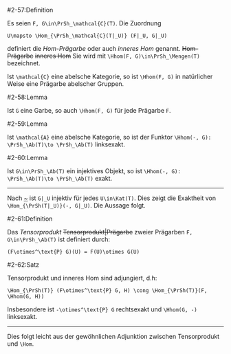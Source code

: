 #2-57:Definition

Es seien `F, G\in\PrSh_\mathcal{C}(T)`. Die Zuordnung

    U\mapsto \Hom_{\PrSh_\mathcal{C}(T|_U)} (F|_U, G|_U)

definiert die *Hom-Prägarbe* oder auch *inneres Hom* genannt. ~~Hom-Prägarbe~~ ~~inneres Hom~~ Sie wird mit `\Hhom(F, G)\in\PrSh_\Mengen(T)` bezeichnet.

Ist `\mathcal{C}` eine abelsche Kategorie, so ist `\Hhom(F, G)` in natürlicher Weise eine Prägarbe abelscher Gruppen.

#2-58:Lemma

Ist `G` eine Garbe, so auch `\Hhom(F, G)` für jede Prägarbe `F`.

#2-59:Lemma

Ist `\mathcal{A}` eine abelsche Kategorie, so ist der Funktor `\Hhom(-, G): \PrSh_\Ab(T)\to \PrSh_\Ab(T)` linksexakt.

#2-60:Lemma

Ist `G\in\PrSh_\Ab(T)` ein injektives Objekt, so ist `\Hhom(-, G): \PrSh_\Ab(T)\to \PrSh_\Ab(T)` exakt.

---

Nach [~](#2-52) ist `G|_U` injektiv für jedes `U\in\Kat(T)`. Dies zeigt die Exaktheit von `\Hom_{\PrSh(T|_U)}(-, G|_U)`. Die Aussage folgt.

#2-61:Definition

Das *Tensorprodukt* ~~Tensorprodukt|Prägarbe~~ zweier Prägarben `F, G\in\PrSh_\Ab(T)` ist definiert durch:

    (F\otimes^\text{P} G)(U) = F(U)\otimes G(U)

#2-62:Satz

Tensorprodukt und inneres Hom sind adjungiert, d.h:

    \Hom_{\PrSh(T)} (F\otimes^\text{P} G, H) \cong \Hom_{\PrSh(T)}(F, \Hhom(G, H))

Insbesondere ist `-\otimes^\text{P} G` rechtsexakt und `\Hhom(G, -)` linksexakt.

---

Dies folgt leicht aus der gewöhnlichen Adjunktion zwischen Tensorprodukt und `\Hom`.
